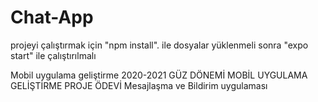 # Chat-App
projeyi çalıştırmak için "npm install". ile dosyalar yüklenmeli sonra "expo start" ile çalıştırılmalı

Mobil uygulama geliştirme
2020-2021 GÜZ DÖNEMİ
MOBİL UYGULAMA GELİŞTİRME
PROJE ÖDEVİ
  Mesajlaşma ve Bildirim uygulaması
